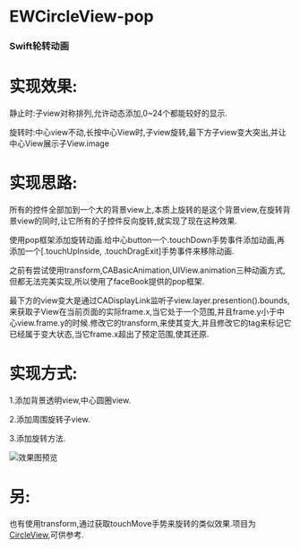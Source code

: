 # EWCircleView-pop
<h3>Swift轮转动画</h3>

# 实现效果: 
静止时:子view对称排列,允许动态添加,0~24个都能较好的显示.

旋转时:中心view不动,长按中心View时,子view旋转,最下方子view变大突出,并让中心View展示子View.image

# 实现思路:

所有的控件全部加到一个大的背景view上,本质上旋转的是这个背景view,在旋转背景view的同时,让它所有的子控件反向旋转,就实现了现在这种效果.

使用pop框架添加旋转动画.给中心button一个.touchDown手势事件添加动画,再添加一个[.touchUpInside, .touchDragExit]手势事件来移除动画.

之前有尝试使用transform,CABasicAnimation,UIView.animation三种动画方式,但都无法完美实现,所以使用了faceBook提供的pop框架.

最下方的view变大是通过CADisplayLink监听子view.layer.presention().bounds,来获取子View在当前页面的实际frame.x,当它处于一个范围,并且frame.y小于中心view.frame.y的时候.修改它的transform,来使其变大,并且修改它的tag来标记它已经属于变大状态,当它frame.x超出了预定范围,使其还原.

# 实现方式:

1.添加背景透明view,中心圆圈view.

2.添加周围旋转子view.

3.添加旋转方法.


![效果图预览](https://github.com/WangLiquan/EWCircleView-pop/raw/master/images/demonstration.gif)

# 另:
也有使用transform,通过获取touchMove手势来旋转的类似效果.项目为[CircleView](https://github.com/WangLiquan/CircleView),可供参考.

